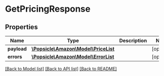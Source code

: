 # GetPricingResponse

## Properties
Name | Type | Description | Notes
------------ | ------------- | ------------- | -------------
**payload** | [**\Popsicle\Amazon\Model\PriceList**](PriceList.md) |  | [optional] 
**errors** | [**\Popsicle\Amazon\Model\ErrorList**](ErrorList.md) |  | [optional] 

[[Back to Model list]](../../README.md#documentation-for-models) [[Back to API list]](../../README.md#documentation-for-api-endpoints) [[Back to README]](../../README.md)

